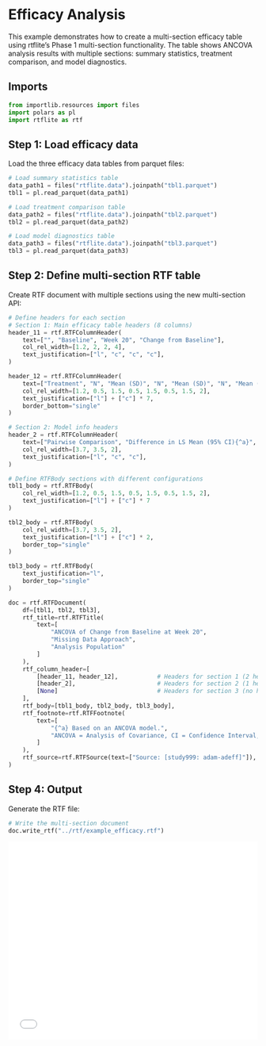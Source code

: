 # Efficacy Analysis


<!-- `.md` and `.py` files are generated from the `.qmd` file. Please edit that file. -->

This example demonstrates how to create a multi-section efficacy table
using rtflite’s Phase 1 multi-section functionality. The table shows
ANCOVA analysis results with multiple sections: summary statistics,
treatment comparison, and model diagnostics.

## Imports

``` python
from importlib.resources import files
import polars as pl
import rtflite as rtf
```

## Step 1: Load efficacy data

Load the three efficacy data tables from parquet files:

``` python
# Load summary statistics table
data_path1 = files("rtflite.data").joinpath("tbl1.parquet")
tbl1 = pl.read_parquet(data_path1)

# Load treatment comparison table  
data_path2 = files("rtflite.data").joinpath("tbl2.parquet")
tbl2 = pl.read_parquet(data_path2)

# Load model diagnostics table
data_path3 = files("rtflite.data").joinpath("tbl3.parquet")
tbl3 = pl.read_parquet(data_path3)
```

## Step 2: Define multi-section RTF table

Create RTF document with multiple sections using the new multi-section
API:

``` python
# Define headers for each section
# Section 1: Main efficacy table headers (8 columns)
header_11 = rtf.RTFColumnHeader(
    text=["", "Baseline", "Week 20", "Change from Baseline"],
    col_rel_width=[1.2, 2, 2, 4],
    text_justification=["l", "c", "c", "c"],
)

header_12 = rtf.RTFColumnHeader(
    text=["Treatment", "N", "Mean (SD)", "N", "Mean (SD)", "N", "Mean (SD)", "LS Mean (95% CI){^a}"],
    col_rel_width=[1.2, 0.5, 1.5, 0.5, 1.5, 0.5, 1.5, 2],
    text_justification=["l"] + ["c"] * 7,
    border_bottom="single"
)

# Section 2: Model info headers
header_2 = rtf.RTFColumnHeader(
    text=["Pairwise Comparison", "Difference in LS Mean (95% CI){^a}", "p-Value"],
    col_rel_width=[3.7, 3.5, 2],
    text_justification=["l", "c", "c"], 
)

# Define RTFBody sections with different configurations
tbl1_body = rtf.RTFBody(
    col_rel_width=[1.2, 0.5, 1.5, 0.5, 1.5, 0.5, 1.5, 2],
    text_justification=["l"] + ["c"] * 7
)

tbl2_body = rtf.RTFBody(
    col_rel_width=[3.7, 3.5, 2],
    text_justification=["l"] + ["c"] * 2,
    border_top="single"
)

tbl3_body = rtf.RTFBody(
    text_justification="l",
    border_top="single"
)
```

``` python
doc = rtf.RTFDocument(
    df=[tbl1, tbl2, tbl3],  
    rtf_title=rtf.RTFTitle(
        text=[
            "ANCOVA of Change from Baseline at Week 20", 
            "Missing Data Approach",
            "Analysis Population"
        ]
    ),
    rtf_column_header=[
        [header_11, header_12],           # Headers for section 1 (2 header rows)
        [header_2],                       # Headers for section 2 (1 header row)
        [None]                            # Headers for section 3 (no headers)
    ],
    rtf_body=[tbl1_body, tbl2_body, tbl3_body],  
    rtf_footnote=rtf.RTFFootnote(
        text=[
            "{^a} Based on an ANCOVA model.",
            "ANCOVA = Analysis of Covariance, CI = Confidence Interval, LS = Least Squares, SD = Standard Deviation"
        ]
    ),
    rtf_source=rtf.RTFSource(text=["Source: [study999: adam-adeff]"]),
)
```

## Step 4: Output

Generate the RTF file:

``` python
# Write the multi-section document
doc.write_rtf("../rtf/example_efficacy.rtf")
```

<embed src="../pdf/example_efficacy.pdf" style="width:100%; height:400px" type="application/pdf">
